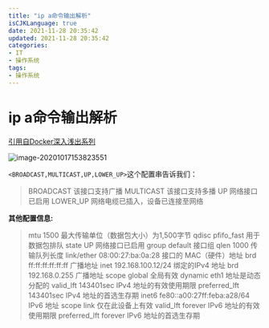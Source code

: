 ```yaml
---
title: "ip a命令输出解析"
isCJKLanguage: true
date: 2021-11-28 20:35:42
updated: 2021-11-28 20:35:42
categories: 
- IT
- 操作系统
tags: 
- 操作系统
---
```


# ip a命令输出解析

[引用自Docker深入浅出系列](https://www.cnblogs.com/evan-liang/p/12271468.html)

![image-20201017153823551](https://raw.githubusercontent.com/Abug0/Typora-Pics/master/pics/Typora20201017153830.png)

`<BROADCAST,MULTICAST,UP,LOWER_UP>`这个配置串告诉我们：

> BROADCAST 该接口支持广播
> MULTICAST 该接口支持多播
> UP 网络接口已启用
> LOWER_UP 网络电缆已插入，设备已连接至网络

**其他配置信息:**

> mtu 1500 最大传输单位（数据包大小）为1,500字节
> qdisc pfifo_fast 用于数据包排队
> state UP 网络接口已启用
> group default 接口组
> qlen 1000 传输队列长度
> link/ether 08:00:27:ba:0a:28 接口的 MAC（硬件）地址
> brd ff:ff:ff:ff:ff:ff 广播地址
> inet 192.168.100.12/24 绑定的IPv4 地址
> brd 192.168.0.255 广播地址
> scope global 全局有效
> dynamic eth1 地址是动态分配的
> valid_lft 143401sec IPv4 地址的有效使用期限
> preferred_lft 143401sec IPv4 地址的首选生存期
> inet6 fe80::a00:27ff:feba:a28/64 IPv6 地址
> scope link 仅在此设备上有效
> valid_lft forever IPv6 地址的有效使用期限
> preferred_lft forever IPv6 地址的首选生存期